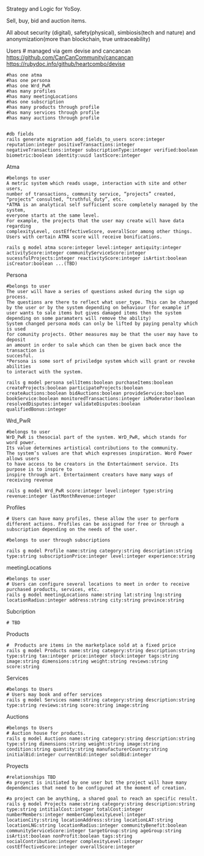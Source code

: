 Strategy and Logic for YoSoy. 

Sell, buy, bid and auction items. 

All about security (digital), safety(physical), simbiosis(tech and nature) and anonymization(more than blockchain, true untraceability)


Users
    # managed via gem devise and cancancan
    https://github.com/CanCanCommunity/cancancan
    https://rubydoc.info/github/heartcombo/devise

    #has one atma
    #has one persona
    #has one Wrd_PwR
    #has many profiles
    #has many meetingLocations
    #has one subscription
    #has many products through profile
    #has many services through profile
    #has many auctions through profile

    
    #db fields
    rails generate migration add_fields_to_users score:integer reputation:integer positiveTransactions:integer negativeTransactions:integer subscriptionType:integer verified:boolean biometric:boolean identity:uuid lastScore:integer 

Atma

    #belongs to user
    A metric system which reads usage, interaction with site and other users,
    number of transactions, community service, “projects” created,
    “projects” consulted, “truthful_duty”, etc.
    *ATMA is an analytical self sufficient score completely managed by the system,
    everyone starts at the same level. 
    For example, the projects that the user may create will have data regarding 
    complexityLevel, costEffectiveScore, overallScor among other things. 
    Users with certain ATMA score will receive bonifications.

    rails g model atma score:integer level:integer antiquity:integer activityScore:integer communityServiceScore:integer sucessfulProjects:integer reactivityScore:integer isArtist:boolean isCreator:boolean ...(TBD)

Persona

    #belongs to user
    The user will have a series of questions asked during the sign up process.
    The questions are there to reflect what user_type. This can be changed by the user or by the system depending on behaviour (for example if user wants to sale items but gives damaged items then the system depending on some paramaters will remove the ability) 
    System changed persona mods can only be lifted by paying penalty which is used
    for comunity projects. Other measures may be that the user may have to deposit
    an amount in order to sale which can then be given back once the transaction is
    succesful.
    *Persona is some sort of priviledge system which will grant or revoke abilities
    to interact with the system. 

    rails g model persona sellItems:boolean purchaseItems:boolean createProjects:boolean participateProjects:boolean createAuctions:boolean bidAuctions:boolean provideService:boolean bookService:boolean monitoredTransactions:integer isModerator:boolean resolvedDisputes:integer validateDisputes:boolean qualifiedBonus:integer


Wrd_PwR

    #belongs to user
    WrD_PwR is thesocial part of the system. WrD_PwR, which stands for word power. 
    Its value determines artistical contributions to the community. 
    The system’s values are that which expresses inspiration. Word Power allows users 
    to have access to be creators in the Entertainment service. Its purpose is to inspire to 
    inspire through art. Entertainment creators have many ways of receiving revenue

    rails g model Wrd_PwR score:integer level:integer type:string revenue:integer lastMonthRevenue:integer

Profiles

    # Users can have many profiles, these allow the user to perform different actions. Profiles can be assigned for free or through a subscription depending on the needs of the user. 

    #belongs to user through subscriptions
    
    rails g model Profile name:string category:string description:string type:string subscriptionPrice:integer level:integer experience:string 

meetingLocations

    #belongs to user
    # Users can configure several locations to meet in order to receive purchased products, services, etc.
    rails g model meetingLocations name:string lat:string lng:string locationRadius:integer address:string city:string province:string 

Subcription


    # TBD

Products

    #  Products are items in the marketplace sold at a fixed price
    rails g model Products name:string category:string description:string type:string tax:integer price:integer stock:integer tags:string image:string dimensions:string weight:string reviews:string score:string

Services

    #belongs to Users
    # Users may book and offer services
    rails g model Services name:string category:string description:string type:string reviews:string score:string image:string 

Auctions

    #belongs to Users
    # Auction house for products.
    rails g model Auctions name:string category:string description:string type:string dimensions:string weight:string image:string condition:string quantity:string manufacturerCountry:string initialBid:integer currentBid:integer soldBid:integer


Proyects

    #relationships TBD
    #a proyect is initiated by one user but the project will have many dependencies that need to be configured at the moment of creation. 

    #a project can be anything, a shared goal to reach an specific result.
    rails g model Projects name:string category:string description:string type:string intitialCost:integer totalCost:integer numberMembers:integer memberComplexityLevel:integer locationCity:string locationAddress:string locationLAT:string locationLNG:string locationRadius:integer communityBenefit:boolean communityServiceScore:integer targetGroup:string ageGroup:string isArtist:boolean nonProfit:boolean tags:string socialContribution:integer complexityLevel:integer costEffectiveScore:integer overallScore:integer 

